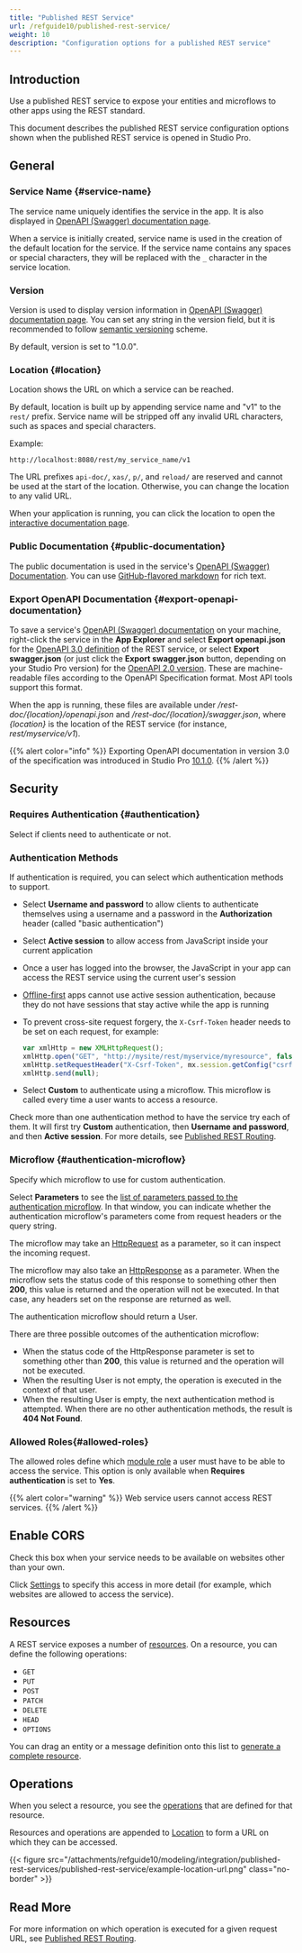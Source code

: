 ```yaml
---
title: "Published REST Service"
url: /refguide10/published-rest-service/
weight: 10
description: "Configuration options for a published REST service"
---
```


## Introduction

Use a published REST service to expose your entities and microflows to other apps using the REST standard.

This document describes the published REST service configuration options shown when the published REST service is opened in Studio Pro.

## General

### Service Name {#service-name}

The service name uniquely identifies the service in the app. It is also displayed in [OpenAPI (Swagger) documentation page](/refguide10/open-api/).

When a service is initially created, service name is used in the creation of the default location for the service. If the service name contains any spaces or special characters, they will be replaced with the `_` character in the service location.

### Version

Version is used to display version information in [OpenAPI (Swagger) documentation page](/refguide10/open-api/). You can set any string in the version field, but it is recommended to follow [semantic versioning](https://semver.org/) scheme.

By default, version is set to "1.0.0".

### Location {#location}

Location shows the URL on which a service can be reached.

By default, location is built up by appending service name and "v1" to the `rest/` prefix. Service name will be stripped off any invalid URL characters, such as spaces and special characters.

Example:

```text
http://localhost:8080/rest/my_service_name/v1
```

The URL prefixes `api-doc/`, `xas/`, `p/`, and `reload/` are reserved and cannot be used at the start of the location. Otherwise, you can change the location to any valid URL.

When your application is running, you can click the location to open the [interactive documentation page](/refguide10/published-rest-services/#interactive-documentation).

### Public Documentation {#public-documentation}

The public documentation is used in the service's [OpenAPI (Swagger) Documentation](/refguide10/open-api/). You can use [GitHub-flavored markdown](/refguide10/gfm-syntax/) for rich text.

### Export OpenAPI Documentation {#export-openapi-documentation}

To save a service's [OpenAPI (Swagger) documentation](/refguide10/open-api/) on your machine, right-click the service in the **App Explorer** and select **Export openapi.json** for the [OpenAPI 3.0 definition](https://github.com/OAI/OpenAPI-Specification/blob/main/versions/3.0.1.md) of the REST service, or select **Export swagger.json** (or just click the **Export swagger.json** button, depending on your Studio Pro version) for the [OpenAPI 2.0 version](https://github.com/OAI/OpenAPI-Specification/blob/main/versions/2.0.md). These are machine-readable files according to the OpenAPI Specification format. Most API tools support this format.

When the app is running, these files are available under */rest-doc/{location}/openapi.json* and */rest-doc/{location}/swagger.json*, where *{location}* is the location of the REST service (for instance, *rest/myservice/v1*).

{{% alert color="info" %}}
Exporting OpenAPI documentation in version 3.0 of the specification was introduced in Studio Pro [10.1.0](/releasenotes/studio-pro/10.1/).
{{% /alert %}}

## Security

### Requires Authentication {#authentication}

Select if clients need to authenticate or not.

### Authentication Methods

If authentication is required, you can select which authentication methods to support.

* Select **Username and password** to allow clients to authenticate themselves using a username and a password in the **Authorization** header (called "basic authentication")
* Select **Active session** to allow access from JavaScript inside your current application
* Once a user has logged into the browser, the JavaScript in your app can access the REST service using the current user's session
* [Offline-first](/refguide10/offline-first/) apps cannot use active session authentication, because they do not have sessions that stay active while the app is running
* To prevent cross-site request forgery, the `X-Csrf-Token` header needs to be set on each request, for example:

    ```javascript
    var xmlHttp = new XMLHttpRequest();
    xmlHttp.open("GET", "http://mysite/rest/myservice/myresource", false);
    xmlHttp.setRequestHeader("X-Csrf-Token", mx.session.getConfig("csrftoken"));
    xmlHttp.send(null);
    ```

* Select **Custom** to authenticate using a microflow. This microflow is called every time a user wants to access a resource.

Check more than one authentication method to have the service try each of them. It will first try **Custom** authentication, then **Username and password**, and then **Active session**. For more details, see [Published REST Routing](/refguide10/published-rest-routing/).

### Microflow {#authentication-microflow}

Specify which microflow to use for custom authentication.

Select **Parameters** to see the [list of parameters passed to the authentication microflow](/refguide10/published-rest-authentication-parameter/). In that window, you can indicate whether the authentication microflow's parameters come from request headers or the query string.

The microflow may take an [HttpRequest](/refguide10/http-request-and-response-entities/#http-request) as a parameter, so it can inspect the incoming request.

The microflow may also take an [HttpResponse](/refguide10/http-request-and-response-entities/#http-response) as a parameter. When the microflow sets the status code of this response to something other then **200**, this value is returned and the operation will not be executed. In that case, any headers set on the response are returned as well.

The authentication microflow should return a User.

There are three possible outcomes of the authentication microflow:

* When the status code of the HttpResponse parameter is set to something other than **200**, this value is returned and the operation will not be executed.
* When the resulting User is not empty, the operation is executed in the context of that user.
* When the resulting User is empty, the next authentication method is attempted. When there are no other authentication methods, the result is **404 Not Found**.

### Allowed Roles{#allowed-roles}

The allowed roles define which [module role](/refguide10/module-security/#module-role) a user must have to be able to access the service. This option is only available when **Requires authentication** is set to **Yes**.

{{% alert color="warning" %}}
Web service users cannot access REST services.
{{% /alert %}}

## Enable CORS

Check this box when your service needs to be available on websites other than your own.

Click [Settings](/refguide10/cors-settings/) to specify this access in more detail (for example, which websites are allowed to access the service).

## Resources

A REST service exposes a number of [resources](/refguide10/published-rest-resource/). On a resource, you can define the following operations:

* `GET`
* `PUT`
* `POST`
* `PATCH`
* `DELETE`
* `HEAD`
* `OPTIONS`

You can drag an entity or a message definition onto this list to [generate a complete resource](/refguide10/generate-rest-resource/).

## Operations

When you select a resource, you see the [operations](/refguide10/published-rest-operation/) that are defined for that resource.

Resources and operations are appended to [Location](#location) to form a URL on which they can be accessed.

{{< figure src="/attachments/refguide10/modeling/integration/published-rest-services/published-rest-service/example-location-url.png" class="no-border" >}}

## Read More

For more information on which operation is executed for a given request URL, see [Published REST Routing](/refguide10/published-rest-routing/).

